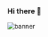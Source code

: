 ### Hi there 👋
![banner](https://user-images.githubusercontent.com/23727056/87433896-78ae9700-c607-11ea-9ca6-9cdbe3f67998.jpg)
<!--
**tugbakurt/tugbakurt** is a ✨ _special_ ✨ repository because its `README.md` (this file) appears on your GitHub profile.

Here are some ideas to get you started:

- 🔭 I’m currently working Bilge Adam.
- 🌱 I’m currently learning C#


![Neoresim](https://camo.githubusercontent.com/a9acf8c14df3405c462ef8df29d2c4f512fb02364b34430766682776ef33f974/68747470733a2f2f6d656469612e67697068792e636f6d2f6d656469612f4d4336655375433379797043552f67697068792e676966)
